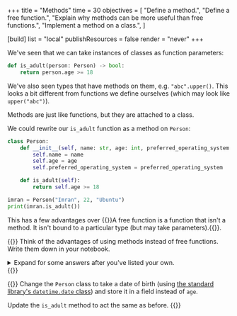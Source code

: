 +++
title = "Methods"
time = 30
objectives = [
  "Define a method.",
  "Define a free function.",
  "Explain why methods can be more useful than free functions.",
  "Implement a method on a class.",
]

[build]
  list = "local"
  publishResources = false
  render = "never"
+++

We've seen that we can take instances of classes as function parameters:

```python
def is_adult(person: Person) -> bool:
    return person.age >= 18
```

We've also seen types that have methods on them, e.g. `"abc".upper()`. This looks a bit different from functions we define ourselves (which may look like `upper("abc")`).

Methods are just like functions, but they are attached to a class.

We could rewrite our `is_adult` function as a method on `Person`:

```python
class Person:
    def __init__(self, name: str, age: int, preferred_operating_system: str):
        self.name = name
        self.age = age
        self.preferred_operating_system = preferred_operating_system

    def is_adult(self):
        return self.age >= 18

imran = Person("Imran", 22, "Ubuntu")
print(imran.is_adult())
```

This has a few advantages over {{<tooltip text="free functions" title="Free function">}}A free function is a function that isn't a method. It isn't bound to a particular type (but may take parameters).{{</tooltip>}}.

{{<note type="exercise">}}
Think of the advantages of using methods instead of free functions. Write them down in your notebook.

<details>

<summary>Expand for some answers after you've listed your own.</summary>

* Ease of documentation - it makes it easier to find all of the things related to a string (or a Person) if they're attached to that type.
* Encapsulation - if we change the implementation of `Person` (e.g. we start storing a date of birth instead of an age), it's more obvious what things we need to change.
</details>
{{</note>}}

{{<note type="exercise">}}
Change the `Person` class to take a date of birth (using [the standard library's `datetime.date` class](https://docs.python.org/3/library/datetime.html#datetime.date)) and store it in a field instead of `age`.

Update the `is_adult` method to act the same as before.
{{</note>}}
